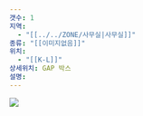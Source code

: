 ```yaml
---
갯수: 1
지역:
  - "[[../../ZONE/사무실|사무실]]"
종류: "[[이미지없음]]"
위치:
  - "[[K-L]]"
상세위치: GAP 박스
설명:
---
```


![](http://192.168.50.22/devices/250308_IMG_0013.jpg)